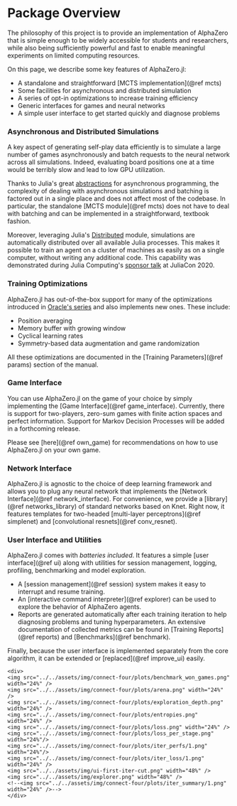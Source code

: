 # Package Overview

The philosophy of this project is to provide an implementation of AlphaZero that
is simple enough to be widely accessible for students and researchers, while
also being sufficiently powerful and fast to enable meaningful experiments on
limited computing resources.

On this page, we describe some key features of AlphaZero.jl:
  - A standalone and straightforward [MCTS implementation](@ref mcts)
  - Some facilities for asynchronous and distributed simulation
  - A series of opt-in optimizations to increase training efficiency
  - Generic interfaces for games and neural networks
  - A simple user interface to get started quickly and diagnose problems

### Asynchronous and Distributed Simulations

A key aspect of generating self-play data efficiently is to simulate a large number of games asynchronously and batch requests to the neural network across all simulations. Indeed,
evaluating board positions one at a time would be terribly slow and lead to low GPU
utilization.

Thanks to Julia's great [abstractions](https://docs.julialang.org/en/v1/manual/asynchronous-programming/) for asynchronous programming, the complexity of dealing with asynchronous simulations and batching is factored out in a single place and does not
affect most of the codebase. In particular, the standalone [MCTS module](@ref mcts) does
not have to deal with batching and can be implemented in a straightforward,
textbook fashion.

Moreover, leveraging Julia's [Distributed](https://docs.julialang.org/en/v1/manual/distributed-computing/) module, simulations are automatically distributed over all
available Julia processes. This makes it possible to train an agent on a cluster of
machines as easily as on a single computer, without writing any additional code.
This capability was demonstrated during Julia Computing's
[sponsor talk](https://www.youtube.com/watch?v=JVUJ5Oohuhs) at
JuliaCon 2020.

### Training Optimizations

AlphaZero.jl has out-of-the-box support for many of the optimizations introduced
in [Oracle's
series](https://medium.com/oracledevs/lessons-from-implementing-alphazero-7e36e9054191)
and also implements new ones. These include:

- Position averaging
- Memory buffer with growing window
- Cyclical learning rates
- Symmetry-based data augmentation and game randomization

All these optimizations are documented in the [Training Parameters](@ref params)
section of the manual.

### Game Interface

You can use AlphaZero.jl on the game of your choice by simply implementing the
[Game Interface](@ref game_interface). Currently, there is support for
two-players, zero-sum games with finite action spaces and perfect information.
Support for Markov Decision Processes will be added in a forthcoming release.

Please see [here](@ref own_game) for recommendations on how to use AlphaZero.jl on
your own game.

### Network Interface

AlphaZero.jl is agnostic to the choice of deep learning framework and allows you
to plug any neural network that implements the [Network Interface](@ref
network_interface). For convenience, we provide a [library](@ref
networks_library) of standard networks based on Knet. Right now, it features
templates for two-headed [multi-layer perceptrons](@ref simplenet) and
[convolutional resnets](@ref conv_resnet).

### User Interface and Utilities

AlphaZero.jl comes with _batteries included_. It features a simple [user
interface](@ref ui) along with utilities for session management, logging,
profiling, benchmarking and model exploration.

- A [session management](@ref session) system makes it easy to interrupt and
  resume training.
- An [interactive command interpreter](@ref explorer) can be used to explore the
  behavior of AlphaZero agents.
- Reports are generated automatically after each training iteration to help
  diagnosing problems and tuning hyperparameters. An extensive documentation of
  collected metrics can be found in [Training Reports](@ref reports) and
  [Benchmarks](@ref benchmark).

Finally, because the user interface is implemented separately from the core
algorithm, it can be extended or [replaced](@ref improve_ui) easily.

```@raw html
<div>
<img src="../../assets/img/connect-four/plots/benchmark_won_games.png" width="24%" />
<img src="../../assets/img/connect-four/plots/arena.png" width="24%" />
<img src="../../assets/img/connect-four/plots/exploration_depth.png" width="24%" />
<img src="../../assets/img/connect-four/plots/entropies.png" width="24%" />
<img src="../../assets/img/connect-four/plots/loss.png" width="24%" />
<img src="../../assets/img/connect-four/plots/loss_per_stage.png" width="24%"/>
<img src="../../assets/img/connect-four/plots/iter_perfs/1.png" width="24%"/>
<img src="../../assets/img/connect-four/plots/iter_loss/1.png" width="24%" />
<img src="../../assets/img/ui-first-iter-cut.png" width="48%" />
<img src="../../assets/img/explorer.png" width="48%" />
<!--<img src="../../assets/img/connect-four/plots/iter_summary/1.png" width="24%" />-->
</div>
```
